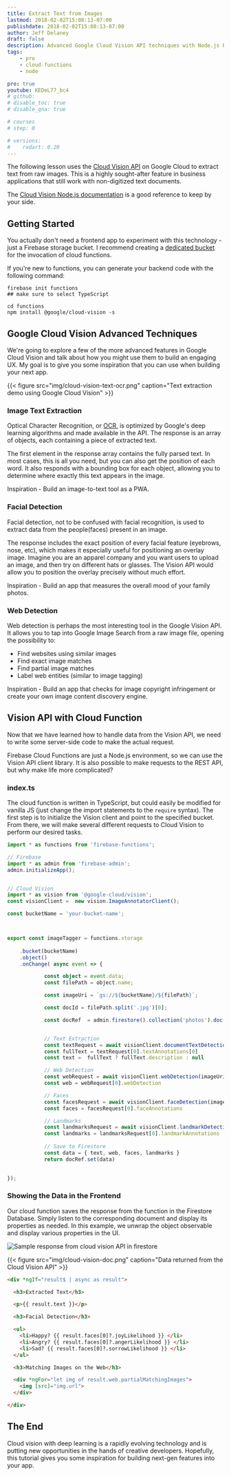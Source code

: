 ```yaml
---
title: Extract Text from Images
lastmod: 2018-02-02T15:08:13-07:00
publishdate: 2018-02-02T15:08:13-07:00
author: Jeff Delaney
draft: false
description: Advanced Google Cloud Vision API techniques with Node.js Firebase Cloud Functions
tags: 
    - pro
    - cloud-functions
    - node

pro: true
youtube: KEDeL77_bc4
# github: 
# disable_toc: true
# disable_qna: true

# courses
# step: 0

# versions:
#    rxdart: 0.20
---
```

The following lesson uses the [Cloud Vision API](https://cloud.google.com/vision/) on Google Cloud to extract text from raw images. This is a highly sought-after feature in business applications that still work with non-digitized text documents. 

The [Cloud Vision Node.js documentation](https://cloud.google.com/nodejs/docs/reference/vision/0.14.x/v1.ImageAnnotatorClient) is a good reference to keep by your side.


## Getting Started

You actually don't need a frontend app to experiment with this technology - just a Firebase storage bucket. I recommend creating a [dedicated bucket](https://firebase.google.com/docs/storage/web/start#use_multiple_storage_buckets) for the invocation of cloud functions.  

If you're new to functions, you can generate your backend code with the following command: 

```
firebase init functions
## make sure to select TypeScript

cd functions
npm install @google/cloud-vision -s
```

## Google Cloud Vision Advanced Techniques

We're going to explore a few of the more advanced features in Google Cloud Vision and talk about how you might use them to build an engaging UX. My goal is to give you some inspiration that you can use when building your next app. 

{{< figure src="img/cloud-vision-text-ocr.png" caption="Text extraction demo using Google Cloud Vision" >}}

### Image Text Extraction

Optical Character Recognition, or [OCR](https://en.wikipedia.org/wiki/Optical_character_recognition), is optimized by Google's deep learning algorithms and made available in the API. The response is an array of objects, each containing a piece of extracted text. 

The first element in the response array contains the fully parsed text. In most cases, this is all you need, but you can also get the position of each word. It also responds with a bounding box for each object, allowing you to determine where exactly this text appears in the image. 

Inspiration - Build an image-to-text tool as a PWA. 



### Facial Detection

Facial detection, not to be confused with facial recognition, is used to extract data from the people(faces) present in an image. 

The response includes the exact position of every facial feature (eyebrows, nose, etc), which makes it especially useful for positioning an overlay image. Imagine you are an apparel company and you want users to upload an image, and then try on different hats or glasses. The Vision API would allow you to position the overlay precisely without much effort. 

Inspiration - Build an app that measures the overall mood of your family photos. 


### Web Detection

Web detection is perhaps the most interesting tool in the Google Vision API. It allows you to tap into Google Image Search from a raw image file, opening the possibility to:

- Find websites using similar images
- Find exact image matches
- Find partial image matches
- Label web entities (similar to image tagging)

Inspiration - Build an app that checks for image copyright infringement or create your own image content discovery engine. 


## Vision API with Cloud Function

Now that we have learned how to handle data from the Vision API, we need to write some server-side code to make the actual request. 

Firebase Cloud Functions are just a Node.js environment, so we can use the Vision API client library. It is also possible to make requests to the REST API, but why make life more complicated? 

### index.ts

The cloud function is written in TypeScript, but could easily be modified for vanilla JS (just change the import statements to the `require` syntax). The first step is to initialize the Vision client and point to the specified bucket. From there, we will make several different requests to Cloud Vision to perform our desired tasks. 


```typescript
import * as functions from 'firebase-functions';

// Firebase
import * as admin from 'firebase-admin';
admin.initializeApp();


// Cloud Vision
import * as vision from '@google-cloud/vision';
const visionClient =  new vision.ImageAnnotatorClient();

const bucketName = 'your-bucket-name';



export const imageTagger = functions.storage
    
    .bucket(bucketName)
    .object()
    .onChange( async event => {

            const object = event.data;
            const filePath = object.name;   

            const imageUri = `gs://${bucketName}/${filePath}`;

            const docId = filePath.split('.jpg')[0];

            const docRef  = admin.firestore().collection('photos').doc(docId);


            // Text Extraction
            const textRequest = await visionClient.documentTextDetection(imageUri)
            const fullText = textRequest[0].textAnnotations[0]
            const text =  fullText ? fullText.description : null

            // Web Detection
            const webRequest = await visionClient.webDetection(imageUri)
            const web = webRequest[0].webDetection

            // Faces    
            const facesRequest = await visionClient.faceDetection(imageUri)
            const faces = facesRequest[0].faceAnnotations

            // Landmarks
            const landmarksRequest = await visionClient.landmarkDetection(imageUri)
            const landmarks = landmarksRequest[0].landmarkAnnotations
            
            // Save to Firestore
            const data = { text, web, faces, landmarks }
            return docRef.set(data)
                

});
```


### Showing the Data in the Frontend

Our cloud function saves the response from the function in the Firestore Database. Simply listen to the corresponding document and display its properties as needed. In this example, we unwrap the object observable and display various properties in the UI. 

<img class="content-image" src="/images/cloud-vision-doc.png" alt="Sample response from cloud vision API in firestore" /> 

{{< figure src="img/cloud-vision-doc.png" caption="Data returned from the Cloud Vision API" >}}

```html
<div *ngIf="result$ | async as result">

  <h3>Extracted Text</h3>

  <p>{{ result.text }}</p>

  <h3>Facial Detection</h3>

  <ul>
    <li>Happy? {{ result.faces[0]?.joyLikelihood }} </li>
    <li>Angry? {{ result.faces[0]?.angerLikelihood }} </li>
    <li>Sad? {{ result.faces[0]?.sorrowLikelihood }} </li>
  </ul>

  <h3>Matching Images on the Web</h3>

  <div *ngFor="let img of result.web.partialMatchingImages">
    <img [src]="img.url">
  </div>

</div>
```


## The End

Cloud vision with deep learning is a rapidly evolving technology and is putting new opportunities in the hands of creative developers.  Hopefully, this tutorial gives you some inspiration for building next-gen features into your app. 

